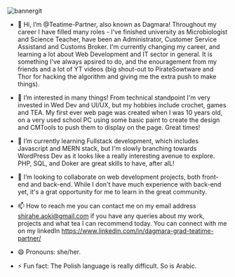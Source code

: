 
![bannergit](https://github.com/Teatime-Partner/Teatime-Partner/assets/163753638/9d3a6b74-270b-4b46-a2b1-6a9c2aec6481)

- 👋 Hi, I’m @Teatime-Partner, also known as Dagmara! Throughout my career I have filled many roles - I've finished university as Microbiologist and Science Teacher, have been an Administrator, Customer Service Assistand and Customs Broker. I'm currently changing my career, and learning a lot about Web Development and IT sector in general. It is something I've always apsired to do, and the enouragement from my friends and a lot of YT videos (big shout-out to PirateSowtware and Thor for hacking the algorithm and giving me the extra push to make things).
  
- 👀 I’m interested in many things! From technical standpoint I'm very invested in Wed Dev and UI/UX, but my hobbies include crochet, games and TEA. My first ever web page was created when I was 10 years old, on a very used school PC using some basic paint to create the design and CMTools to push them to display on the page. Great times! 
- 🌱 I’m currently learning Fullstack development, which includes Javascript and MERN stack, but I'm slowly branching towards WordPress Dev as it looks like a really interesting avenue to explore. PHP, SQL, and Doker are great skills to have, after alL!
- 💞️ I’m looking to collaborate on web development projects, both front-end and back-end. While I don't have much experience with back-end yet, it's a grat opportunity for me to learn in the great community.
- 📫 How to reach me you can contact me on my email address shirahe.aoki@gmail.com if you have any queries about my work, projects and what tea I can recommend today. You can connect with me on my linkedIn https://www.linkedin.com/in/dagmara-grad-teatime-partner/
- 😄 Pronouns: she/her.
- ⚡ Fun fact: The Polish language is really difficult. So is Arabic.

<!---
Teatime-Partner/Teatime-Partner is a ✨ special ✨ repository because its `README.md` (this file) appears on your GitHub profile.
You can click the Preview link to take a look at your changes.
--->
